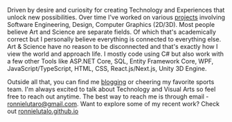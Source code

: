 Driven by desire and curiosity for creating Technology and Experiences that unlock new possibilities. Over time I've worked on various [projects](http://ronnielutalo.github.io/work) involving Software Engineering, Design, Computer Graphics (2D/3D). Most people believe Art and Science are separate fields. Of which that's academically correct but I personally believe everything is connected to everything else. Art & Science have no reason to be disconnected and that's exactly how I view the world and approach life. I mostly code using C# but also work with a few other Tools like ASP.NET Core, SQL, Entity Framework Core, WPF, JavaScript/TypeScript, HTML, CSS, React.js/Next.js, Unity 3D Engine. 

Outside all that, you can find me [blogging](https://ronnielutalo.github.io/blog) or cheering my favorite sports team. I'm always excited to talk about Technology and Visual Arts so feel free to reach out anytime. The best way to reach me is through email - ronnielutaro@gmail.com. Want to explore some of my recent work? Check out [ronnielutalo.github.io](https://ronnielutalo.github.io/)
